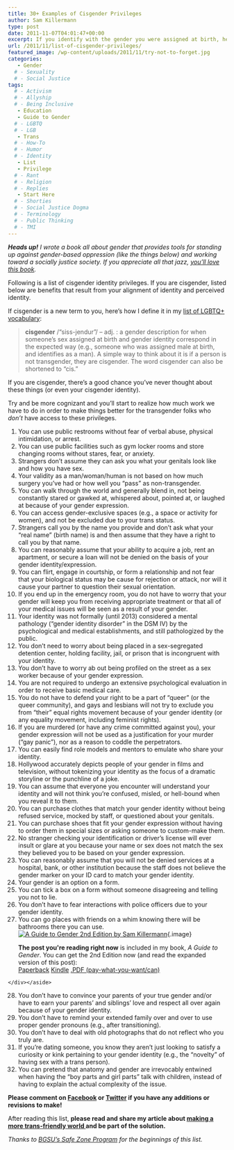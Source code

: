 ```yaml
---
title: 30+ Examples of Cisgender Privileges
author: Sam Killermann
type: post
date: 2011-11-07T04:01:47+00:00
excerpt: If you identify with the gender you were assigned at birth, here are a bunch of unearned benefits you get that many folks do not. Read them and consider them. It’s not about shame. It’s about understanding.
url: /2011/11/list-of-cisgender-privileges/
featured_image: /wp-content/uploads/2011/11/try-not-to-forget.jpg
categories: 
   - Gender
  # - Sexuality
  # - Social Justice
tags:
  # - Activism
  # - Allyship
  # - Being Inclusive
   - Education
   - Guide to Gender
  # - LGBTQ
  # - LGB
   - Trans
  # - How-To
  # - Humor
  # - Identity
   - List
   - Privilege
  # - Rant
  # - Religion
  # - Replies
   - Start Here
  # - Shorties
  # - Social Justice Dogma
  # - Terminology
  # - Public Thinking
  # - TMI
---
```

<address>
  <strong>Heads up!</strong>&nbsp;I wrote a book all about gender that provides tools for standing up against gender-based oppression (like the things below) and working toward a socially justice society. If you appreciate all that jazz,&nbsp;<a title="A Guide to Gender" href="http://guidetogender.com" target="_blank" rel="noopener noreferrer">you’ll love this book</a>.
</address>

Following is a list of cisgender identity privileges. If you are cisgender, listed below are benefits that result from your alignment of identity and perceived identity.

If cisgender is a new term to you, here&#8217;s how I define it in my [list of LGBTQ+ vocabulary][1]:

<blockquote class="wp-block-quote">
  <p>
    <strong>cisgender</strong> /“siss-jendur”/ – adj. : a gender description for when someone’s sex assigned at birth and gender identity correspond in the expected way (e.g., someone who was assigned male at birth, and identifies as a man). A simple way to think about it is if a person is not transgender, they are cisgender. The word cisgender can also be shortened to “cis.”
  </p>
</blockquote>

If you are&nbsp;cisgender, there&#8217;s a good chance you&#8217;ve never thought about these things (or even your cisgender identity). &nbsp;

Try and be more cognizant and you&#8217;ll start to realize how much work we have to do in order to make things better for the transgender folks who _don&#8217;t_ have access to these privileges.

  1. You can use public restrooms without fear of verbal abuse, physical intimidation, or arrest.
  2. You can use public facilities such as gym locker rooms and store changing rooms without stares, fear, or anxiety.
  3. Strangers don’t assume they can ask you what your genitals look like and how you have sex.
  4. Your validity as a man/woman/human is not based on how much surgery you’ve had or how well you “pass” as non-transgender.
  5. You can walk through the world and generally blend in, not being constantly stared or gawked at, whispered about, pointed at, or laughed at because of your gender expression.
  6. You can access gender-exclusive spaces (e.g., a space or activity for women), and not be excluded due to your trans status.
  7. Strangers call you by the name you provide and don’t ask what your “real name” (birth name) is and then assume that they have a right to call you by that name.
  8. You can reasonably assume that your ability to acquire a job, rent an apartment, or secure a loan will not be denied on the basis of your gender identity/expression.
  9. You can flirt, engage in courtship, or form a relationship and not fear that your biological status may be cause for rejection or attack, nor will it cause your partner to question their sexual orientation.
 10. If you end up in the emergency room, you do not have to worry that your gender will keep you from receiving appropriate treatment or that all of your medical issues will be seen as a result of your gender.
 11. Your identity was not formally (until 2013) considered a mental pathology (“gender identity disorder” in the DSM IV) by the psychological and medical establishments, and still pathologized by the public.
 12. You don’t need to worry about being placed in a sex-segregated detention center, holding facility, jail, or prison that is incongruent with your identity.
 13. You don’t have to worry ab out being profiled on the street as a sex worker because of your gender expression.
 14. You are not required to undergo an extensive psychological evaluation in order to receive basic medical care.
 15. You do not have to defend your right to be a part of “queer” (or the queer community), and gays and lesbians will not try to exclude you from “their” equal rights movement because of your gender identity (or any equality movement, including feminist rights).
 16. If you are murdered (or have any crime committed against you), your gender expression will not be used as a justification for your murder (“gay panic”), nor as a reason to coddle the perpetrators.
 17. You can easily find role models and mentors to emulate who share your identity.
 18. Hollywood accurately depicts people of your gender in films and television, without tokenizing your identity as the focus of a dramatic storyline or the punchline of a joke.
 19. You can assume that everyone you encounter will understand your identity and will not think you’re confused, misled, or hell-bound when you reveal it to them.
 20. You can purchase clothes that match your gender identity without being refused service, mocked by staff, or questioned about your genitals.
 21. You can purchase shoes that fit your gender expression without having to order them in special sizes or asking someone to custom-make them.
 22. No stranger checking your identification or driver’s license will ever insult or glare at you because your name or sex does not match the sex they believed you to be based on your gender expression.
 23. You can reasonably assume that you will not be denied services at a hospital, bank, or other institution because the staff does not believe the gender marker on your ID card to match your gender identity.
 24. Your gender is an option on a form.
 25. You can tick a box on a form without someone disagreeing and telling you not to lie.
 26. You don’t have to fear interactions with police officers due to your gender identity.
 27. You can go places with friends on a whim knowing there will be bathrooms there you can use. <aside class="heyHeyLook g2g2"> 
            [ 
            ![A Guide to Gender 2nd Edition by Sam Killermann][2]][3]{.image} <div class="aside--text">
      <p>
        <strong>The post you're reading right now</strong> is included in my book, <em>A Guide to Gender</em>. You can get the 2nd Edition now (and read the expanded version of this post):<br /> <a href="https://amzn.to/2li0YWS" alt="Get A Guide to Gender 2nd Edition Paperback">Paperback</a> <a href="https://amzn.to/2li3Pzn" alt="Get A Guide to Gender 2nd Edition Kindle">Kindle</a> <a href="https://gum.co/g2g2" alt="Get A Guide to Gender 2nd Edition PDF">.PDF (pay-what-you-want/can) </a>
      </p>
    </div></aside>

 28. You don’t have to convince your parents of your true gender and/or have to earn your parents’ and siblings’ love and respect all over again because of your gender identity.
 29. You don’t have to remind your extended family over and over to use proper gender pronouns (e.g., after transitioning).
 30. You don’t have to deal with old photographs that do not reflect who you truly are.
 31. If you’re dating someone, you know they aren’t just looking to satisfy a curiosity or kink pertaining to your gender identity (e.g., the “novelty” of having sex with a trans person).
 32. You can pretend that anatomy and gender are irrevocably entwined when having the “boy parts and girl parts” talk with children, instead of having to explain the actual complexity of the issue.

**Please comment on [Facebook][4] or [Twitter][5] if you have any additions or revisions to make!**

After reading this list, **please read and share my article about&nbsp;<a title="5+ Ways to Make Our World More Trans-Friendly" href="/2012/04/list-of-ways-to-make-world-trans-friendl/" target="_blank" rel="noopener noreferrer">making a more trans-friendly world </a>and be part of the solution.**

_Thanks to&nbsp;<a title="BGSU Safe Zone" href="http://www.bgsu.edu/offices/sa/oma/lgbtaq_resource_center/page53785.html" target="_blank" rel="noopener noreferrer">BGSU&#8217;s Safe Zone Program</a>&nbsp;for the beginnings of this list._

 [1]: /2013/01/a-comprehensive-list-of-lgbtq-term-definitions/
 [2]: https://0afb8f23-e02f-4bd2-a9ce-bafa1dce6d8c.app.getshifter.io:27047/wp-content/themes/ipm4/library/images/a-guide-to-gender-2nd-edition-sam-killermann-200.jpg
 [3]: https://bit.ly/2m4IAFr "A Guide to Gender 2nd Edition by Sam Killermann"
 [4]: https://facebook.com/metrosam
 [5]: https://twitter.com/killermann